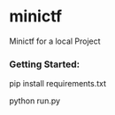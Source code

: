 # minictf
Minictf for a local Project

### Getting Started:
pip install requirements.txt

python run.py

